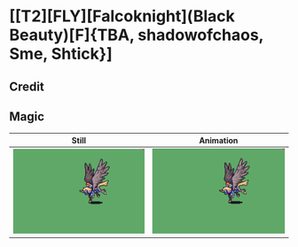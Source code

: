 # [\[T2\]\[FLY\]\[Falcoknight\]\(Black Beauty\)\[F\]{TBA, shadowofchaos, Sme, Shtick}]

## Credit


	
## Magic

| Still | Animation |
| :---: | :-------: |
| ![Magic still](./Magic_000.png) | ![Magic animation](./Magic.gif) |
